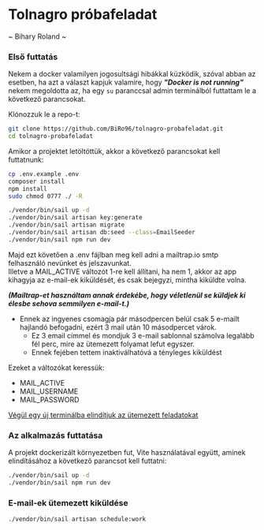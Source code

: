 # Tolnagro próbafeladat
~ Bihary Roland ~

  
### Első futtatás

Nekem a docker valamilyen jogosultsági hibákkal küzködik, szóval abban az esetben, ha azt a választ kapjuk valamire, hogy ***"Docker is not running"*** nekem megoldotta az, ha egy ```su``` paranccsal admin terminálból futtattam le a következő parancsokat.

Klónozzuk le a repo-t:

```bash
git clone https://github.com/BiRo96/tolnagro-probafeladat.git
cd tolnagro-probafeladat
```

Amikor a projektet letöltöttük, akkor a következő parancsokat kell futtatnunk:

```bash
cp .env.example .env
composer install
npm install
sudo chmod 0777 ./ -R

./vendor/bin/sail up -d
./vendor/bin/sail artisan key:generate
./vendor/bin/sail artisan migrate
./vendor/bin/sail artisan db:seed --class=EmailSeeder
./vendor/bin/sail npm run dev
```

Majd ezt követően a .env fájlban meg kell adni a mailtrap.io smtp felhasználó nevünket és jelszavunkat.  
Illetve a MAIL_ACTIVE változót 1-re kell állítani, ha nem 1, akkor az app kihagyja az e-mail-ek kiküldését, és csak bejegyzi, mintha kiküldte volna.  

***(Mailtrap-et használtam annak érdekébe, hogy véletlenül se küldjek ki élesbe sehova semmilyen e-mail-t.)***  
- Ennek az ingyenes csomagja pár másodpercen belül csak 5 e-mailt hajlandó befogadni, ezért 3 mail után 10 másodpercet várok.  
  - Ez 3 email címmel és mondjuk 3 e-mail sablonnal számolva legalább fél perc, mire az ütemezett folyamat lefut egyszer.  
  - Ennek fejében tettem inaktiválhatóvá a tényleges kiküldést

Ezeket a változókat keressük:
- MAIL_ACTIVE
- MAIL_USERNAME
- MAIL_PASSWORD
  
[Végül egy új terminálba elindítjuk az ütemezett feladatokat](#e-mail-ek-ütemezett-kiküldése)


### Az alkalmazás futtatása

A projekt dockerizált környezetben fut, Vite használatával együtt, aminek  elindításához a következő parancsot kell futtatni:

```bash
./vendor/bin/sail up -d
./vendor/bin/sail npm run dev
``` 

### E-mail-ek ütemezett kiküldése

```bash
./vendor/bin/sail artisan schedule:work
``` 
